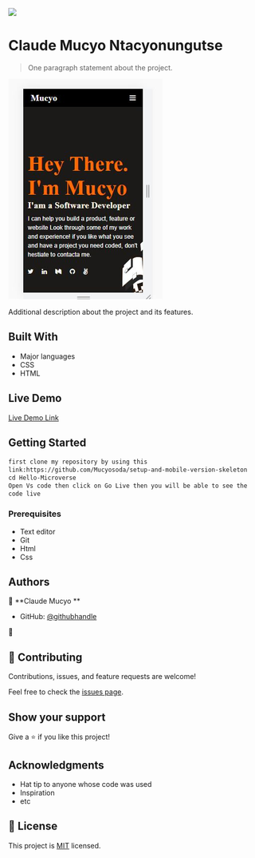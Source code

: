 ![](https://img.shields.io/badge/Microverse-blueviolet)

# Claude Mucyo Ntacyonungutse

> One paragraph statement about the project.

![screenshot](./app_screenshot.JPG)

Additional description about the project and its features.

## Built With

- Major languages
- CSS
- HTML

## Live Demo

[Live Demo Link](https://livedemo.com)

## Getting Started

```
first clone my repository by using this link:https://github.com/Mucyosoda/setup-and-mobile-version-skeleton
cd Hello-Microverse
Open Vs code then click on Go Live then you will be able to see the code live
```

### Prerequisites

- Text editor
- Git
- Html
- Css

## Authors

👤 **Claude Mucyo **

- GitHub: [@githubhandle](https://github.com/Mucyosoda)

👤

## 🤝 Contributing

Contributions, issues, and feature requests are welcome!

Feel free to check the [issues page](../../issues/).

## Show your support

Give a ⭐️ if you like this project!

## Acknowledgments

- Hat tip to anyone whose code was used
- Inspiration
- etc

## 📝 License

This project is [MIT](./MIT.md) licensed.
